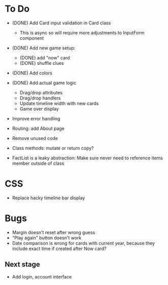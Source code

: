 # To Do

- (DONE) Add Card input validation in Card class
    - This is async so will require more adjustments to InputForm component
- (DONE) Add new game setup: 
    - (DONE) add "now" card
    - (DONE) shuffle clues
- (DONE) Add colors
- (DONE) Add actual game logic
    - Drag/drop attributes
    - Drag/drop handlers
    - Update timeline width with new cards
    - Game over display
- Improve error handling
- Routing: add About page

- Remove unused code
- Class methods: mutate or return copy?
- FactList is a leaky abstraction: Make sure never need to reference items
  member outside of class

# CSS

- Replace hacky timeline bar display

# Bugs

- Margin doesn't reset after wrong guess
- "Play again" button doesn't work
- Date comparison is wrong for cards with current year, because they
  include exact time if created after Now card?

## Next stage

- Add login, account interface
